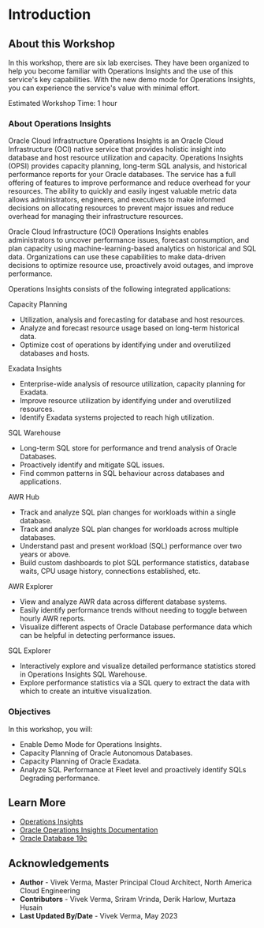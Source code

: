 ﻿# Introduction

## About this Workshop

In this workshop, there are six lab exercises. They have been organized to help you become familiar with Operations Insights and the use of this service's key capabilities. With the new demo mode for Operations Insights, you can experience the service's value with minimal effort.

Estimated Workshop Time: 1 hour

### About Operations Insights

Oracle Cloud Infrastructure Operations Insights is an Oracle Cloud Infrastructure (OCI) native service that provides holistic insight into database and host resource utilization and capacity.  Operations Insights (OPSI) provides capacity planning, long-term SQL analysis, and historical performance reports for your Oracle databases. The service has a full offering of features to improve performance and reduce overhead for your resources. The ability to quickly and easily ingest valuable metric data allows administrators, engineers, and executives to make informed decisions on allocating resources to prevent major issues and reduce overhead for managing their infrastructure resources.

Oracle Cloud Infrastructure (OCI) Operations Insights enables administrators to uncover performance issues, forecast consumption, and plan capacity using machine-learning-based analytics on historical and SQL data. Organizations can use these capabilities to make data-driven decisions to optimize resource use, proactively avoid outages, and improve performance.

Operations Insights consists of the following integrated applications:

Capacity Planning

* Utilization, analysis and forecasting for database and host resources.
* Analyze and forecast resource usage based on long-term historical data.
* Optimize cost of operations by identifying under and overutilized databases and hosts.

Exadata Insights

* Enterprise-wide analysis of resource utilization, capacity planning for Exadata.
* Improve resource utilization by identifying under and overutilized resources.
* Identify Exadata systems projected to reach high utilization.

SQL Warehouse

* Long-term SQL store for performance and trend analysis of Oracle Databases.
* Proactively identify and mitigate SQL issues.
* Find common patterns in SQL behaviour across databases and applications.

AWR Hub

* Track and analyze SQL plan changes for workloads within a single database.
* Track and analyze SQL plan changes for workloads across multiple databases.
* Understand past and present workload (SQL) performance over two years or above.
* Build custom dashboards to plot SQL performance statistics, database waits, CPU usage history, connections established, etc.

AWR Explorer

* View and analyze AWR data across different database systems.
* Easily identify performance trends without needing to toggle between hourly AWR reports.
* Visualize different aspects of Oracle Database performance data which can be helpful in detecting performance issues.

SQL Explorer

* Interactively explore and visualize detailed performance statistics stored in Operations Insights SQL Warehouse.
* Explore performance statistics via a SQL query to extract the data with which to create an intuitive visualization.

### Objectives

In this workshop, you will:
* Enable Demo Mode for Operations Insights.
* Capacity Planning of Oracle Autonomous Databases.
* Capacity Planning of Oracle Exadata.
* Analyze SQL Performance at Fleet level and proactively identify SQLs Degrading performance.

## Learn More

- [Operations Insights]( https://www.oracle.com/manageability/operations-insights/)
- [Oracle Operations Insights Documentation]( https://docs.oracle.com/en-us/iaas/operations-insights/index.html)
- [Oracle Database 19c]( https://www.oracle.com/database/)

## Acknowledgements

- **Author** - Vivek Verma, Master Principal Cloud Architect, North America Cloud Engineering
- **Contributors** - Vivek Verma, Sriram Vrinda, Derik Harlow, Murtaza Husain
- **Last Updated By/Date** - Vivek Verma, May 2023